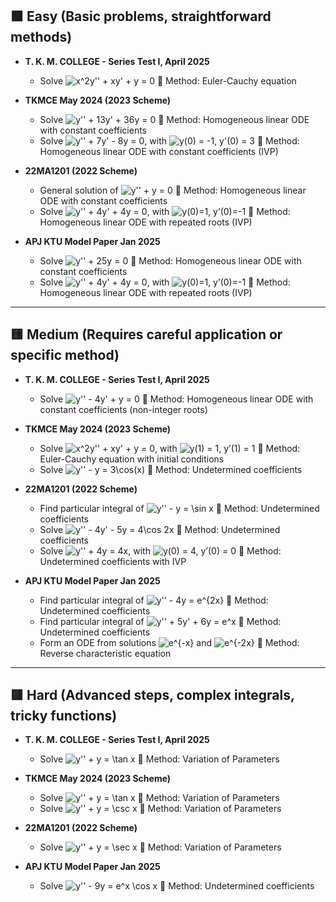 ## 🟩 Easy (Basic problems, straightforward methods)

- **T. K. M. COLLEGE - Series Test I, April 2025**
  - Solve <img src="https://latex.codecogs.com/png.latex?x%5E2y%27%27%20%2B%20xy%27%20%2B%20y%20%3D%200  " alt="x^2y'' + xy' + y = 0">
    🔹
    Method: Euler-Cauchy equation  

- **TKMCE May 2024 (2023 Scheme)**
  - Solve <img src="https://latex.codecogs.com/png.latex?y%27%27%20%2B%2013y%27%20%2B%2036y%20%3D%200  " alt="y'' + 13y' + 36y = 0">
    🔹
    Method: Homogeneous linear ODE with constant coefficients  
  - Solve <img src="https://latex.codecogs.com/png.latex?y%27%27%20%2B%207y%27%20-%208y%20%3D%200  " alt="y'' + 7y' - 8y = 0">, with <img src="https://latex.codecogs.com/png.latex?y  (0)%20%3D%20-1%2C%20y%27(0)%20%3D%203" alt="y(0) = -1, y'(0) = 3">
    🔹
    Method: Homogeneous linear ODE with constant coefficients (IVP)

- **22MA1201 (2022 Scheme)**
  - General solution of <img src="https://latex.codecogs.com/png.latex?y%27%27%20%2B%20y%20%3D%200  " alt="y'' + y = 0">
    🔹
    Method: Homogeneous linear ODE with constant coefficients  
  - Solve <img src="https://latex.codecogs.com/png.latex?y%27%27%20%2B%204y%27%20%2B%204y%20%3D%200  " alt="y'' + 4y' + 4y = 0">, with <img src="https://latex.codecogs.com/png.latex?y  (0)%3D1%2C%20y%27(0)%3D-1" alt="y(0)=1, y’(0)=-1">
    🔹
    Method: Homogeneous linear ODE with repeated roots (IVP)

- **APJ KTU Model Paper Jan 2025**
  - Solve <img src="https://latex.codecogs.com/png.latex?y%27%27%20%2B%2025y%20%3D%200  " alt="y'' + 25y = 0">
    🔹
    Method: Homogeneous linear ODE with constant coefficients  
  - Solve <img src="https://latex.codecogs.com/png.latex?y%27%27%20%2B%204y%27%20%2B%204y%20%3D%200  " alt="y'' + 4y' + 4y = 0">, with <img src="https://latex.codecogs.com/png.latex?y  (0)%3D1%2C%20y%27(0)%3D-1" alt="y(0)=1, y’(0)=-1">
    🔹
    Method: Homogeneous linear ODE with repeated roots (IVP)

---

## 🟨 Medium (Requires careful application or specific method)

- **T. K. M. COLLEGE - Series Test I, April 2025**
  - Solve <img src="https://latex.codecogs.com/png.latex?y%27%27%20-%204y%27%20%2B%20y%20%3D%200  " alt="y'' - 4y' + y = 0">
    🔹
    Method: Homogeneous linear ODE with constant coefficients (non-integer roots)

- **TKMCE May 2024 (2023 Scheme)**
  - Solve <img src="https://latex.codecogs.com/png.latex?x%5E2y%27%27%20%2B%20xy%27%20%2B%20y%20%3D%200  " alt="x^2y'' + xy' + y = 0">, with <img src="https://latex.codecogs.com/png.latex?y  (1)%20%3D%201%2C%20y%27(1)%20%3D%201" alt="y(1) = 1, y’(1) = 1">
    🔹
    Method: Euler-Cauchy equation with initial conditions  
  - Solve <img src="https://latex.codecogs.com/png.latex?y%27%27%20-%20y%20%3D%203%5Ccos  (x)" alt="y'' - y = 3\cos(x)">
    🔹
    Method: Undetermined coefficients

- **22MA1201 (2022 Scheme)**
  - Find particular integral of <img src="https://latex.codecogs.com/png.latex?y%27%27%20-%20y%20%3D%20%5Csin%20x  " alt="y'' - y = \sin x">
    🔹
    Method: Undetermined coefficients  
  - Solve <img src="https://latex.codecogs.com/png.latex?y%27%27%20-%204y%27%20-%205y%20%3D%204%5Ccos%202x  " alt="y'' - 4y' - 5y = 4\cos 2x">
    🔹
    Method: Undetermined coefficients  
  - Solve <img src="https://latex.codecogs.com/png.latex?y%27%27%20%2B%204y%20%3D%204x  " alt="y'' + 4y = 4x">, with <img src="https://latex.codecogs.com/png.latex?y  (0)%20%3D%204%2C%20y%27(0)%20%3D%200" alt="y(0) = 4, y’(0) = 0">
    🔹
    Method: Undetermined coefficients with IVP

- **APJ KTU Model Paper Jan 2025**
  - Find particular integral of <img src="https://latex.codecogs.com/png.latex?y%27%27%20-%204y%20%3D%20e%5E%7B2x%7D  " alt="y'' - 4y = e^{2x}">
    🔹
    Method: Undetermined coefficients  
  - Find particular integral of <img src="https://latex.codecogs.com/png.latex?y%27%27%20%2B%205y%27%20%2B%206y%20%3D%20e%5Ex  " alt="y'' + 5y' + 6y = e^x">
    🔹
    Method: Undetermined coefficients  
  - Form an ODE from solutions <img src="https://latex.codecogs.com/png.latex?e%5E%7B-x%7D  " alt="e^{-x}"> and <img src="https://latex.codecogs.com/png.latex?e%5E%7B-2x%7D  " alt="e^{-2x}">
    🔹
    Method: Reverse characteristic equation

---

## 🟥 Hard (Advanced steps, complex integrals, tricky functions)

- **T. K. M. COLLEGE - Series Test I, April 2025**
  - Solve <img src="https://latex.codecogs.com/png.latex?y%27%27%20%2B%20y%20%3D%20%5Ctan%20x  " alt="y'' + y = \tan x">
    🔹
    Method: Variation of Parameters

- **TKMCE May 2024 (2023 Scheme)**
  - Solve <img src="https://latex.codecogs.com/png.latex?y%27%27%20%2B%20y%20%3D%20%5Ctan%20x  " alt="y'' + y = \tan x">
    🔹
    Method: Variation of Parameters  
  - Solve <img src="https://latex.codecogs.com/png.latex?y%27%27%20%2B%20y%20%3D%20%5Ccsc%20x  " alt="y'' + y = \csc x">
    🔹
    Method: Variation of Parameters

- **22MA1201 (2022 Scheme)**
  - Solve <img src="https://latex.codecogs.com/png.latex?y%27%27%20%2B%20y%20%3D%20%5Csec%20x  " alt="y'' + y = \sec x">
    🔹
    Method: Variation of Parameters

- **APJ KTU Model Paper Jan 2025**
  - Solve <img src="https://latex.codecogs.com/png.latex?y%27%27%20-%209y%20%3D%20e%5Ex%20%5Ccos%20x  " alt="y'' - 9y = e^x \cos x">
    🔹
    Method: Undetermined coefficients
